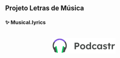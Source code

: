 ## Projeto Letras de Música 

### ✨ Musical.lyrics

<h1 align="center">
    <img alt="PlantManager" title="Podcast" src="https://github.com/luanaAlm/podcast-nlw5/blob/main/public/logo.svg" height="50"  />
</h1>
